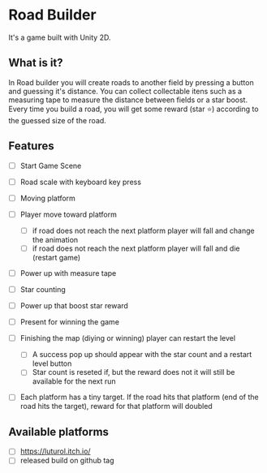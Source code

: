 # Road Builder

It's a game built with Unity 2D.

## What is it?

In Road builder you will create roads to another field by pressing a button and guessing it's distance. You can collect collectable itens such as a measuring tape to measure the distance between fields or a star boost. Every time you build a road, you will get some reward (star :star:) according to the guessed size of the road.

## Features

- [ ] Start Game Scene
- [ ] Road scale with keyboard key press
- [ ] Moving platform
- [ ] Player move toward platform
    - [ ] if road does not reach the next platform player will fall and change the animation
    - [ ] if road does not reach the next platform player will fall and die (restart game)
- [ ] Power up with measure tape
- [ ] Star counting
- [ ] Power up that boost star reward
- [ ] Present for winning the game
- [ ] Finishing the map (diying or winning) player can restart the level
    - [ ] A success pop up should appear with the star count and a restart level button 
    - [ ] Star count is reseted if, but the reward does not it will still be available for the next run
- [ ] Each platform has a tiny target. If the road hits that platform (end of the road hits the target), reward for that platform will doubled


## Available platforms

- [ ] https://luturol.itch.io/
- [ ] released build on github tag
